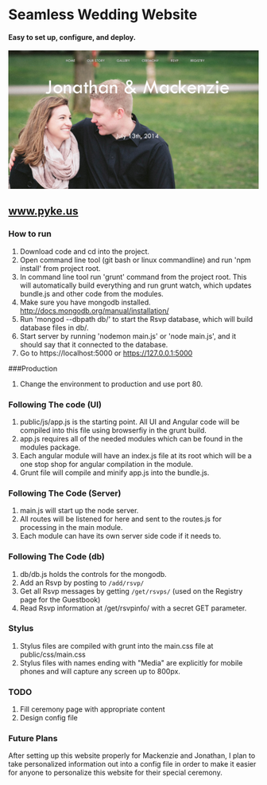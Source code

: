 # Seamless Wedding Website
#### Easy to set up, configure, and deploy.
![Alt text](/public/images/screenshot.png?raw=true "Screenshot")
## www.pyke.us

### How to run
1. Download code and cd into the project.
2. Open command line tool (git bash or linux commandline) and run 'npm install' from project root.
2. In command line tool run 'grunt' command from the project root.  This will automatically build everything and run grunt watch, which updates bundle.js and other code from the modules.
3. Make sure you have mongodb installed. http://docs.mongodb.org/manual/installation/
4. Run 'mongod --dbpath db/' to start the Rsvp database, which will build database files in db/.
5. Start server by running 'nodemon main.js' or 'node main.js', and it should say that it connected to the database.
6. Go to https://localhost:5000 or https://127.0.0.1:5000

###Production
1. Change the environment to production and use port 80.

### Following The code (UI)
1. public/js/app.js is the starting point.  All UI and Angular code will be compiled into this file using browserfiy in the grunt build.
2. app.js requires all of the needed modules which can be found in the modules package.
3. Each angular module will have an index.js file at its root which will be a one stop shop for angular compilation in the module.
4. Grunt file will compile and minify app.js into the bundle.js.

### Following The Code (Server)
1. main.js will start up the node server.
2. All routes will be listened for here and sent to the routes.js for processing in the main module.
3. Each module can have its own server side code if it needs to.

### Following The Code (db)
1. db/db.js holds the controls for the mongodb.
2. Add an Rsvp by posting to `/add/rsvp/`
3. Get all Rsvp messages by getting `/get/rsvps/` (used on the Registry page for the Guestbook)
4. Read Rsvp information at /get/rsvpinfo/ with a secret GET parameter.

### Stylus
1. Stylus files are compiled with grunt into the main.css file at public/css/main.css
2. Stylus files with names ending with "Media" are explicitly for mobile phones and will capture any screen up to 800px.

### TODO
1. Fill ceremony page with appropriate content
2. Design config file

### Future Plans
After setting up this website properly for Mackenzie and Jonathan, I plan to take personalized information out into a config file in order to make it easier for anyone to personalize this website for their special ceremony.
